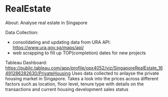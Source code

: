 # RealEstate

About:
Analyse real estate in Singapore

Data Collection:

- consolidating and updating data from URA API: https://www.ura.gov.sg/maps/api/
- web scrapping to fill up TOP(completion) dates for new projects

Tableau Dashboard:
https://public.tableau.com/app/profile/opx4052/viz/SingaporeRealEstate_16491286282630/PrivateHousing
Uses data collected to anlayse the private housing market in Singapore.
Takes a look into the prices across different factors such as location, floor level, tenure type with details on the transactions and current housing development sales status
